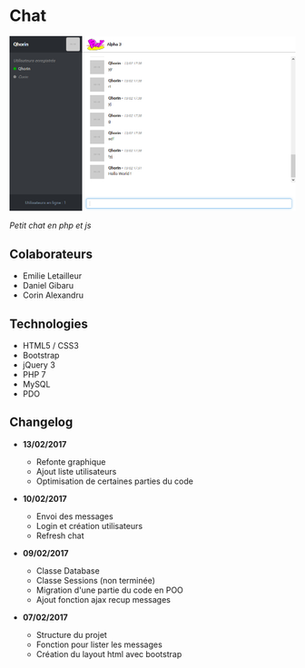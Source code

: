 # Chat

<img src="img/screenshot.png?raw=true" />

*Petit chat en php et js*

## Colaborateurs
* Emilie Letailleur
* Daniel Gibaru
* Corin Alexandru

## Technologies
* HTML5 / CSS3
* Bootstrap
* jQuery 3
* PHP 7
* MySQL
* PDO

## Changelog
* **13/02/2017**
     * Refonte graphique
     * Ajout liste utilisateurs
     * Optimisation de certaines parties du code
     
* **10/02/2017**
     * Envoi des messages
     * Login et création utilisateurs
     * Refresh chat

* **09/02/2017**
     * Classe Database
     * Classe Sessions (non terminée)
     * Migration d'une partie du code en POO
     * Ajout fonction ajax recup messages

* **07/02/2017**
     * Structure du projet
     * Fonction pour lister les messages
     * Création du layout html avec bootstrap
